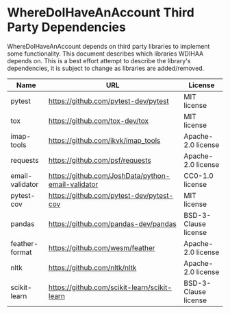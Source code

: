 # WhereDoIHaveAnAccount Third Party Dependencies

WhereDoIHaveAnAccount depends on third party libraries to implement some functionality. This document describes which libraries WDIHAA depends on. This is a best effort attempt to describe the library's dependencies, it is subject to change as libraries are added/removed.

| Name            | URL                                                | License                |
|-----------------|----------------------------------------------------|------------------------|
| pytest          | https://github.com/pytest-dev/pytest               | MIT license            |
| tox             | https://github.com/tox-dev/tox                     | MIT license            |
| imap-tools      | https://github.com/ikvk/imap_tools                 | Apache-2.0 license     |
| requests        | https://github.com/psf/requests                    | Apache-2.0 license     |
| email-validator | https://github.com/JoshData/python-email-validator | CC0-1.0 license        |
| pytest-cov      | https://github.com/pytest-dev/pytest-cov           | MIT license            |
| pandas          | https://github.com/pandas-dev/pandas               | BSD-3-Clause license   |
| feather-format  | https://github.com/wesm/feather                    | Apache-2.0 license     |
| nltk            | https://github.com/nltk/nltk                       | Apache-2.0 license     |
| scikit-learn    | https://github.com/scikit-learn/scikit-learn       | BSD-3-Clause license   |